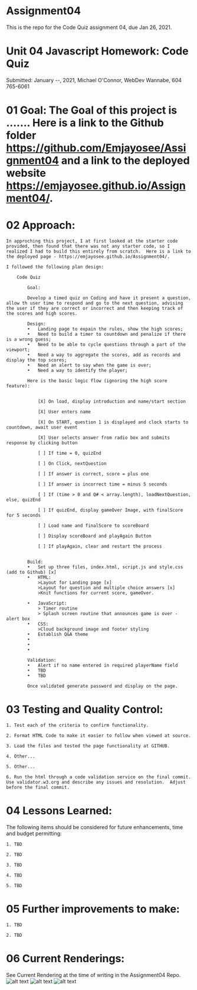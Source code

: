 # Assignment04
This is the repo for the Code Quiz assignment 04, due Jan 26, 2021.


# Unit 04 Javascript Homework: Code Quiz

Submitted: January --, 2021, Michael O'Connor, WebDev Wannabe, 604 765-6061

# 01 Goal: The Goal of this project is .......  Here is a link to the Github folder https://github.com/Emjayosee/Assignment04 and a link to the deployed website https://emjayosee.github.io/Assignment04/.

# 02 Approach:

    In approching this project, I at first looked at the starter code provided, then found that there was not any starter code, so I realized I had to build this entirely from scratch.  Here is a link to the deployed page - https://emjayosee.github.io/Assignment04/.

    I followed the following plan design:

        Code Quiz

            Goal:

            Develop a timed quiz on Coding and have it present a question, allow th user time to respond and go to the next question, advising the user if they are correct or incorrect and then keeping track of the scores and high scores.

            Design:
            •	Landing page to expain the rules, show the high scores;
            •	Need to build a timer to countdown and penalize if there is a wrong guess;
            •	Need to be able to cycle questions through a part of the viewport;
            •	Need a way to aggregate the scores, add as records and display the top scores;
            •	Need an alert to say when the game is over;
            •	Need a way to identify the player;
            
            Here is the basic logic flow (ignoring the high score feature):


                [X] On load, display introduction and name/start section

                [X] User enters name

                [X] On START, question 1 is displayed and clock starts to countdown, await user event

                [X] User selects answer from radio box and submits response by clicking button

                [ ] If time = 0, quizEnd

                [ ] On Click, nextQuestion

                [ ] If answer is correct, score = plus one

                [ ] If answer is incorrect time = minus 5 seconds

                [ ] If (time > 0 and Q# < array.length), loadNextQuestion, else, quizEnd

                [ ] If quizEnd, display gameOver Image, with finalScore for 5 seconds 

                [ ] Load name and finalScore to scoreBoard

                [ ] Display scoreBoard and playAgain Button

                [ ] If playAgain, clear and restart the process 


            Build:
            •	Set up three files, index.html, script.js and style.css (add to Github) [x]
            •	HTML:
                >Layout for Landing page [x]
                >Layout for question and multiple choice answers [x]
                >Knit functions for current score, gameOver.

            •	JavaScript: 
                > Timer routine
                > Splash screen routine that announces game is over - alert box
            •	CSS:
                >Cloud background image and footer styling
            •   Establish Q&A theme
            •	
            •	
            •	

            Validation:
            •	Alert if no name entered in required playerName field
            •	TBD  
            •	TBD

            Once validated generate password and display on the page.

# 03 Testing and Quality Control:

    1. Test each of the criteria to confirm functionality.

    2. Format HTML Code to make it easier to follow when viewed at source.

    3. Load the files and tested the page functionality at GITHUB.

    4. Other...

    5. Other...

    6. Run the html through a code validation service on the final commit.  Use validator.w3.org and describe any issues and resolution.  Adjust before the final commit.

# 04 Lessons Learned:

The following items should be considered for future enhancements, time and budget permitting:

    1. TBD

    2. TBD

    3. TBD

    4. TBD

    5. TBD


# 05 Further improvements to make:

    1. TBD

    2. TBD


# 06 Current Renderings:

See Current Rendering at the time of writing in the Assignment04 Repo. 
![alt text](Assets/Images/Rendering_default.png)
![alt text](Assets/Images/Rendering_Default_executed.png)
![alt text](Assets/Images/Rendering_with_Data_Choices.png)